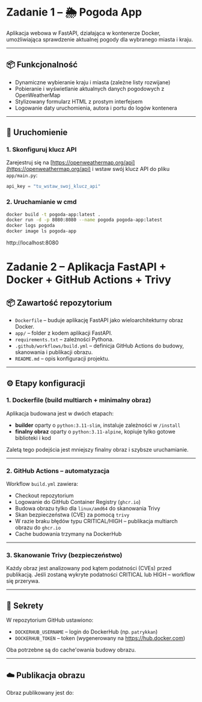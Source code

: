 # Zadanie 1 – 🌦️ Pogoda App

Aplikacja webowa w FastAPI, działająca w kontenerze Docker, umożliwiająca sprawdzenie aktualnej pogody dla wybranego miasta i kraju.

---

## 📦 Funkcjonalność

- Dynamiczne wybieranie kraju i miasta (zależne listy rozwijane)
- Pobieranie i wyświetlanie aktualnych danych pogodowych z OpenWeatherMap
- Stylizowany formularz HTML z prostym interfejsem
- Logowanie daty uruchomienia, autora i portu do logów kontenera

---

## 🚀 Uruchomienie

### 1. Skonfiguruj klucz API
Zarejestruj się na [https://openweathermap.org/api](https://openweathermap.org/api) i wstaw swój klucz API do pliku `app/main.py`:

```python
api_key = "tu_wstaw_swoj_klucz_api"
```
### 2. Uruchamianie w cmd
```bash 
docker build -t pogoda-app:latest .
docker run -d -p 8080:8080 --name pogoda pogoda-app:latest
docker logs pogoda
docker image ls pogoda-app
```

http://localhost:8080

# Zadanie 2 – Aplikacja FastAPI + Docker + GitHub Actions + Trivy

## 📦 Zawartość repozytorium

- `Dockerfile` – buduje aplikację FastAPI jako wieloarchitekturny obraz Docker.
- `app/` – folder z kodem aplikacji FastAPI.
- `requirements.txt` – zależności Pythona.
- `.github/workflows/build.yml` – definicja GitHub Actions do budowy, skanowania i publikacji obrazu.
- `README.md` – opis konfiguracji projektu.

---

## ⚙️ Etapy konfiguracji

### 1. **Dockerfile (build multiarch + minimalny obraz)**

Aplikacja budowana jest w dwóch etapach:
- **builder** oparty o `python:3.11-slim`, instaluje zależności w `/install`
- **finalny obraz** oparty o `python:3.11-alpine`, kopiuje tylko gotowe biblioteki i kod

Zaletą tego podejścia jest mniejszy finalny obraz i szybsze uruchamianie.

---

### 2. **GitHub Actions – automatyzacja**

Workflow `build.yml` zawiera:
- Checkout repozytorium
- Logowanie do GitHub Container Registry (`ghcr.io`)
- Budowa obrazu tylko dla `linux/amd64` do skanowania Trivy
- Skan bezpieczeństwa (CVE) za pomocą `trivy`
- W razie braku błędów typu CRITICAL/HIGH – publikacja multiarch obrazu do `ghcr.io`
- Cache budowania trzymany na DockerHub

---

### 3. **Skanowanie Trivy (bezpieczeństwo)**

Każdy obraz jest analizowany pod kątem podatności (CVEs) przed publikacją.
Jeśli zostaną wykryte podatności CRITICAL lub HIGH – workflow się przerywa.

---

## 🔐 Sekrety

W repozytorium GitHub ustawiono:

- `DOCKERHUB_USERNAME` – login do DockerHub (np. `patrykkan`)
- `DOCKERHUB_TOKEN` – token (wygenerowany na https://hub.docker.com)
  
Oba potrzebne są do cache'owania budowy obrazu.

---

## ☁️ Publikacja obrazu

Obraz publikowany jest do:

